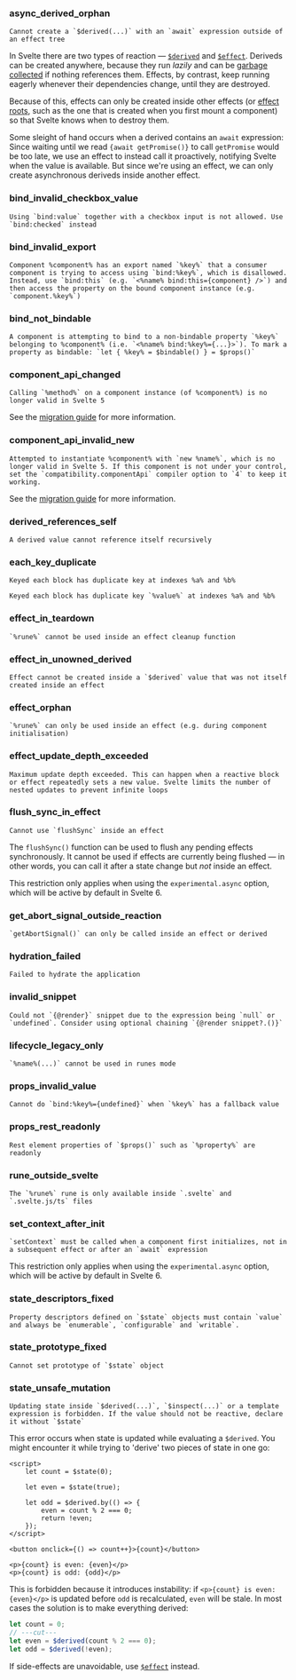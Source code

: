<!-- This file is generated by scripts/process-messages/index.js. Do not edit! -->

### async_derived_orphan

```
Cannot create a `$derived(...)` with an `await` expression outside of an effect tree
```

In Svelte there are two types of reaction — [`$derived`](https://svelte.dev/docs/svelte/$derived) and [`$effect`](https://svelte.dev/docs/svelte/$effect). Deriveds can be created anywhere, because they run _lazily_ and can be [garbage collected](https://developer.mozilla.org/en-US/docs/Glossary/Garbage_collection) if nothing references them. Effects, by contrast, keep running eagerly whenever their dependencies change, until they are destroyed.

Because of this, effects can only be created inside other effects (or [effect roots](https://svelte.dev/docs/svelte/$effect#$effect.root), such as the one that is created when you first mount a component) so that Svelte knows when to destroy them.

Some sleight of hand occurs when a derived contains an `await` expression: Since waiting until we read `{await getPromise()}` to call `getPromise` would be too late, we use an effect to instead call it proactively, notifying Svelte when the value is available. But since we're using an effect, we can only create asynchronous deriveds inside another effect.

### bind_invalid_checkbox_value

```
Using `bind:value` together with a checkbox input is not allowed. Use `bind:checked` instead
```

### bind_invalid_export

```
Component %component% has an export named `%key%` that a consumer component is trying to access using `bind:%key%`, which is disallowed. Instead, use `bind:this` (e.g. `<%name% bind:this={component} />`) and then access the property on the bound component instance (e.g. `component.%key%`)
```

### bind_not_bindable

```
A component is attempting to bind to a non-bindable property `%key%` belonging to %component% (i.e. `<%name% bind:%key%={...}>`). To mark a property as bindable: `let { %key% = $bindable() } = $props()`
```

### component_api_changed

```
Calling `%method%` on a component instance (of %component%) is no longer valid in Svelte 5
```

See the [migration guide](/docs/svelte/v5-migration-guide#Components-are-no-longer-classes) for more information.

### component_api_invalid_new

```
Attempted to instantiate %component% with `new %name%`, which is no longer valid in Svelte 5. If this component is not under your control, set the `compatibility.componentApi` compiler option to `4` to keep it working.
```

See the [migration guide](/docs/svelte/v5-migration-guide#Components-are-no-longer-classes) for more information.

### derived_references_self

```
A derived value cannot reference itself recursively
```

### each_key_duplicate

```
Keyed each block has duplicate key at indexes %a% and %b%
```

```
Keyed each block has duplicate key `%value%` at indexes %a% and %b%
```

### effect_in_teardown

```
`%rune%` cannot be used inside an effect cleanup function
```

### effect_in_unowned_derived

```
Effect cannot be created inside a `$derived` value that was not itself created inside an effect
```

### effect_orphan

```
`%rune%` can only be used inside an effect (e.g. during component initialisation)
```

### effect_update_depth_exceeded

```
Maximum update depth exceeded. This can happen when a reactive block or effect repeatedly sets a new value. Svelte limits the number of nested updates to prevent infinite loops
```

### flush_sync_in_effect

```
Cannot use `flushSync` inside an effect
```

The `flushSync()` function can be used to flush any pending effects synchronously. It cannot be used if effects are currently being flushed — in other words, you can call it after a state change but _not_ inside an effect.

This restriction only applies when using the `experimental.async` option, which will be active by default in Svelte 6.

### get_abort_signal_outside_reaction

```
`getAbortSignal()` can only be called inside an effect or derived
```

### hydration_failed

```
Failed to hydrate the application
```

### invalid_snippet

```
Could not `{@render}` snippet due to the expression being `null` or `undefined`. Consider using optional chaining `{@render snippet?.()}`
```

### lifecycle_legacy_only

```
`%name%(...)` cannot be used in runes mode
```

### props_invalid_value

```
Cannot do `bind:%key%={undefined}` when `%key%` has a fallback value
```

### props_rest_readonly

```
Rest element properties of `$props()` such as `%property%` are readonly
```

### rune_outside_svelte

```
The `%rune%` rune is only available inside `.svelte` and `.svelte.js/ts` files
```

### set_context_after_init

```
`setContext` must be called when a component first initializes, not in a subsequent effect or after an `await` expression
```

This restriction only applies when using the `experimental.async` option, which will be active by default in Svelte 6.

### state_descriptors_fixed

```
Property descriptors defined on `$state` objects must contain `value` and always be `enumerable`, `configurable` and `writable`.
```

### state_prototype_fixed

```
Cannot set prototype of `$state` object
```

### state_unsafe_mutation

```
Updating state inside `$derived(...)`, `$inspect(...)` or a template expression is forbidden. If the value should not be reactive, declare it without `$state`
```

This error occurs when state is updated while evaluating a `$derived`. You might encounter it while trying to 'derive' two pieces of state in one go:

```svelte
<script>
	let count = $state(0);

	let even = $state(true);

	let odd = $derived.by(() => {
		even = count % 2 === 0;
		return !even;
	});
</script>

<button onclick={() => count++}>{count}</button>

<p>{count} is even: {even}</p>
<p>{count} is odd: {odd}</p>
```

This is forbidden because it introduces instability: if `<p>{count} is even: {even}</p>` is updated before `odd` is recalculated, `even` will be stale. In most cases the solution is to make everything derived:

```js
let count = 0;
// ---cut---
let even = $derived(count % 2 === 0);
let odd = $derived(!even);
```

If side-effects are unavoidable, use [`$effect`]($effect) instead.
